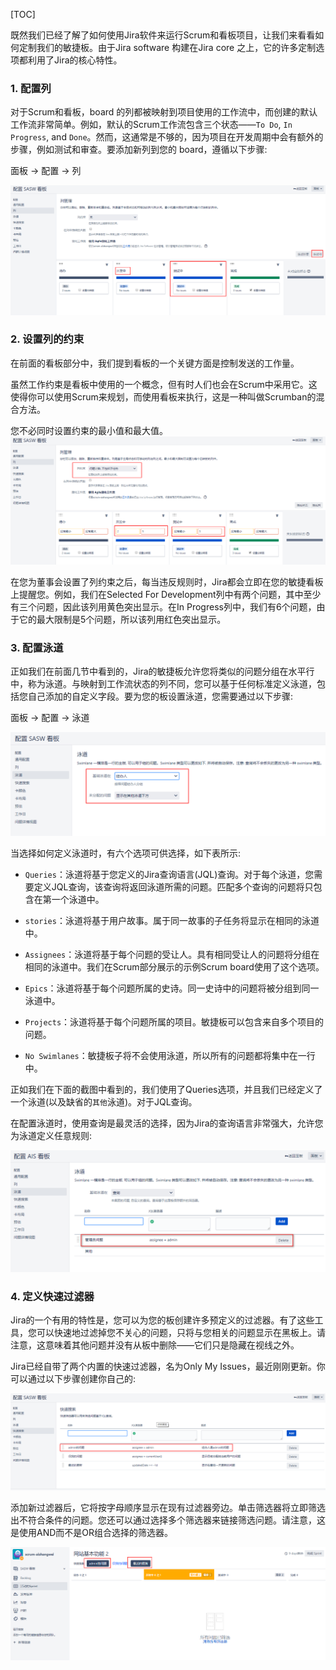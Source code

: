 [TOC]

既然我们已经了解了如何使用Jira软件来运行Scrum和看板项目，让我们来看看如何定制我们的敏捷板。由于Jira software 构建在Jira core 之上，它的许多定制选项都利用了Jira的核心特性。

### 1. 配置列

对于Scrum和看板，board 的列都被映射到项目使用的工作流中，而创建的默认工作流非常简单。例如，默认的Scrum工作流包含三个状态——`To Do`, `In Progress`, and `Done`。然而，这通常是不够的，因为项目在开发周期中会有额外的步骤，例如测试和审查。要添加新列到您的 board，遵循以下步骤:

面板 -> 配置 -> 列

![](../uploads/jira8/images/m_4112b6cccaa2314c77849a9354ac41ad_r.png)


### 2. 设置列的约束

在前面的看板部分中，我们提到看板的一个关键方面是控制发送的工作量。

虽然工作约束是看板中使用的一个概念，但有时人们也会在Scrum中采用它。这使得你可以使用Scrum来规划，而使用看板来执行，这是一种叫做Scrumban的混合方法。

您不必同时设置约束的最小值和最大值。
![](../uploads/jira8/images/m_ba00569346645757a887b4b044f5e2db_r.png)


在您为董事会设置了列约束之后，每当违反规则时，Jira都会立即在您的敏捷看板上提醒您。例如，我们在Selected For Development列中有两个问题，其中至少有三个问题，因此该列用黄色突出显示。在In Progress列中，我们有6个问题，由于它的最大限制是5个问题，所以该列用红色突出显示。


### 3. 配置泳道

正如我们在前面几节中看到的，Jira的敏捷板允许您将类似的问题分组在水平行中，称为泳道。与映射到工作流状态的列不同，您可以基于任何标准定义泳道，包括您自己添加的自定义字段。要为您的板设置泳道，您需要通过以下步骤:

面板 -> 配置 -> 泳道

![](../uploads/jira8/images/m_647930bab5b9e8879640ae9262fcf7a0_r.png)

当选择如何定义泳道时，有六个选项可供选择，如下表所示:

- `Queries`：泳道将基于您定义的Jira查询语言(JQL)查询。对于每个泳道，您需要定义JQL查询，该查询将返回泳道所需的问题。匹配多个查询的问题将只包含在第一个泳道中。

- `stories`：泳道将基于用户故事。属于同一故事的子任务将显示在相同的泳道中。

- `Assignees`：泳道将基于每个问题的受让人。具有相同受让人的问题将分组在相同的泳道中。我们在Scrum部分展示的示例Scrum board使用了这个选项。

- `Epics`：泳道将基于每个问题所属的史诗。同一史诗中的问题将被分组到同一泳道中。

- `Projects`：泳道将基于每个问题所属的项目。敏捷板可以包含来自多个项目的问题。

- `No Swimlanes`：敏捷板子将不会使用泳道，所以所有的问题都将集中在一行中。

正如我们在下面的截图中看到的，我们使用了Queries选项，并且我们已经定义了一个泳道(以及缺省的`其他`泳道)。对于JQL查询。

在配置泳道时，使用查询是最灵活的选择，因为Jira的查询语言非常强大，允许您为泳道定义任意规则:

![](../uploads/jira8/images/2020-02-14_110917.png)


### 4. 定义快速过滤器

Jira的一个有用的特性是，您可以为您的板创建许多预定义的过滤器。有了这些工具，您可以快速地过滤掉您不关心的问题，只将与您相关的问题显示在黑板上。请注意，这意味着其他问题并没有从板中删除——它们只是隐藏在视线之外。

Jira已经自带了两个内置的快速过滤器，名为Only My Issues，最近刚刚更新。你可以通过以下步骤创建你自己的:

![](../uploads/jira8/images/m_586cf58e6ca35efe051936d108458139_r.png)

添加新过滤器后，它将按字母顺序显示在现有过滤器旁边。单击筛选器将立即筛选出不符合条件的问题。您还可以通过选择多个筛选器来链接筛选问题。请注意，这是使用AND而不是OR组合选择的筛选器。

![](../uploads/jira8/images/m_76ceda2b4bbdfe4bc450fc7abf77b648_r.png)